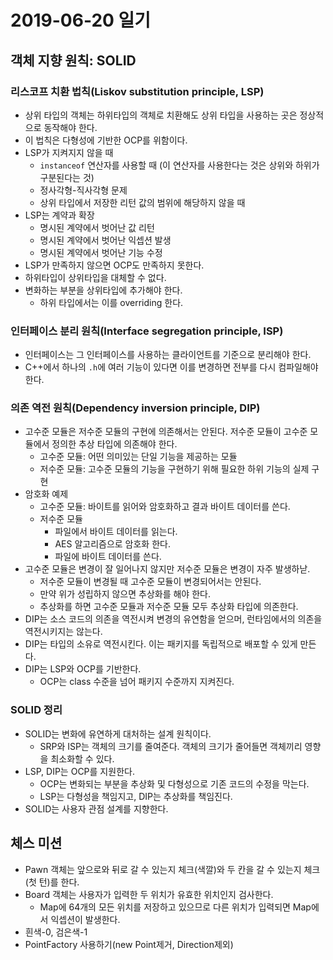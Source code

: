 # 2019-06-20 일기

## 객체 지향 원칙: SOLID
### 리스코프 치환 법칙(Liskov substitution principle, LSP)
- 상위 타입의 객체는 하위타입의 객체로 치환해도 상위 타입을 사용하는 곳은 정상적으로 동작해야 한다.
- 이 법칙은 다형성에 기반한 OCP를 위함이다.
- LSP가 지켜지지 않을 때
  - ```instanceof``` 연산자를 사용할 때 (이 연산자를 사용한다는 것은 상위와 하위가 구분된다는 것)
  - 정사각형-직사각형 문제
  - 상위 타입에서 저장한 리턴 값의 범위에 해당하지 않을 때
- LSP는 계약과 확장
  - 명시된 계약에서 벗어난 값 리턴
  - 명시된 계약에서 벗어난 익셉션 발생
  - 명시된 계약에서 벗어난 기능 수정
- LSP가 만족하지 않으면 OCP도 만족하지 못한다.
- 하위타입이 상위타입을 대체할 수 없다.
- 변화하는 부분을 상위타입에 추가해야 한다.
  - 하위 타입에서는 이를 overriding 한다.

### 인터페이스 분리 원칙(Interface segregation principle, ISP)
- 인터페이스는 그 인터페이스를 사용하는 클라이언트를 기준으로 분리해야 한다.
- C++에서 하나의 ```.h```에 여러 기능이 있다면 이를 변경하면 전부를 다시 컴파일해야 한다.

### 의존 역전 원칙(Dependency inversion principle, DIP)
- 고수준 모듈은 저수준 모듈의 구현에 의존해서는 안된다. 저수준 모듈이 고수준 모듈에서 정의한 추상 타입에 의존해야 한다.
  - 고수준 모듈: 어떤 의미있는 단일 기능을 제공하는 모듈
  - 저수준 모듈: 고수준 모듈의 기능을 구현하기 위해 필요한 하위 기능의 실제 구현
- 암호화 예제
  - 고수준 모듈: 바이트를 읽어와 암호화하고 결과 바이트 데이터를 쓴다.
  - 저수준 모듈
    - 파일에서 바이트 데이터를 읽는다.
    - AES 알고리즘으로 암호화 한다.
    - 파일에 바이트 데이터를 쓴다.
- 고수준 모듈은 변경이 잘 일어나지 않지만 저수준 모듈은 변경이 자주 발생하낟.
  - 저수준 모듈이 변경될 때 고수준 모듈이 변경되어서는 안된다.
  - 만약 위가 성립하지 않으면 추상화를 해야 한다.
  - 추상화를 하면 고수준 모듈과 저수준 모듈 모두 추상화 타입에 의존한다.
- DIP는 소스 코드의 의존을 역전시켜 변경의 유연함을 얻으머, 런타임에서의 의존을 역전시키지는 않는다.
- DIP는 타입의 소유로 역전시킨다. 이는 패키지를 독립적으로 배포할 수 있게 만든다.
- DIP는 LSP와 OCP를 기반한다.
  - OCP는 class 수준을 넘어 패키지 수준까지 지켜진다.

### SOLID 정리
- SOLID는 변화에 유연하게 대처하는 설계 원칙이다.
  - SRP와 ISP는 객체의 크기를 줄여준다. 객체의 크기가 줄어들면 객체끼리 영향을 최소화할 수 있다.
- LSP, DIP는 OCP를 지원한다.
  - OCP는 변화되는 부분을 추상화 및 다형성으로 기존 코드의 수정을 막는다.
  - LSP는 다형성을 책임지고, DIP는 추상화를 책임진다.
- SOLID는 사용자 관점 설계를 지향한다.


## 체스 미션
- Pawn 객체는 앞으로와 뒤로 갈 수 있는지 체크(색깔)와 두 칸을 갈 수 있는지 체크(첫 턴)를 한다.
- Board 객체는 사용자가 입력한 두 위치가 유효한 위치인지 검사한다.
  - Map에 64개의 모든 위치를 저장하고 있으므로 다른 위치가 입력되면 Map에서 익셉션이 발생한다.
- 흰색-0, 검은색-1
- PointFactory 사용하기(new Point제거, Direction제외)
